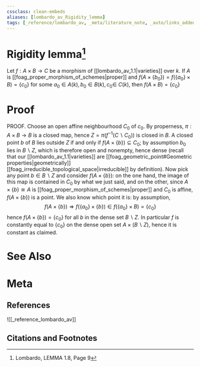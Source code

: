 ```yaml
---
cssclass: clean-embeds
aliases: [lombardo_av_Rigidity_lemma]
tags: [_reference/lombardo_av, _meta/literature_note, _auto/links_added, _meta/concept, _meta/proof, _meta/TODO/change_title]
---
```

# Rigidity lemma[^1]
Let $f: A \times B \rightarrow C$ be a morphism of [[lombardo_av_1.1|varieties]] over $k$. If $A$ is [[foag_proper_morphism_of_schemes|proper]] and $f\left(A \times\left\{b_{0}\right\}\right)=f\left(\left\{a_{0}\right\} \times B\right)=\left\{c_{0}\right\}$ for some $a_{0} \in A(k), b_{0} \in B(k), c_{0} \in$ $C(k)$, then $f(A \times B)=\left\{c_{0}\right\}$

# Proof
PROOF. Choose an open affine neighbourhood $C_{0}$ of $c_{0} .$ By properness, $\pi: A \times B \rightarrow B$ is a closed map, hence $Z=\pi\left(f^{-1}\left(C \backslash C_{0}\right)\right)$ is closed in $B$. A closed point $b$ of $B$ lies outside $Z$ if and only if $f(A \times\{b\}) \subseteq C_{0}$; by assumption $b_{0}$ lies in $B \backslash Z$, which is therefore open and nonempty, hence dense (recall that our [[lombardo_av_1.1|varieties]] are [[foag_geometric_point#Geometric properties|geometrically]] [[foag_irreducible_topological_space|irreducible]] by definition). Now pick any point $b \in B \backslash Z$ and consider $f(A \times\{b\}):$ on the one hand, the image of this map is contained in $C_{0}$ by what we just said, and on the other, since $A \times\{b\} \cong A$ is [[foag_proper_morphism_of_schemes|proper]] and $C_{0}$ is affine, $f(A \times\{b\})$ is a point. We also know which point it is: by assumption,
$$
f(A \times\{b\}) \Rightarrow f\left(\left\{a_{0}\right\} \times\{b\}\right) \in f\left(\left\{a_{0}\right\} \times B\right)=\left\{c_{0}\right\}
$$
hence $f(A \times\{b\})=\left\{c_{0}\right\}$ for all $b$ in the dense set $B \backslash Z .$ In particular $f$ is constantly equal to $\left\{c_{0}\right\}$ on the dense open set $A \times(B \backslash Z)$, hence it is constant as claimed.


# See Also

# Meta
## References
![[_reference_lombardo_av]]

## Citations and Footnotes
[^1]: Lombardo, LEMMA 1.8, Page 9
